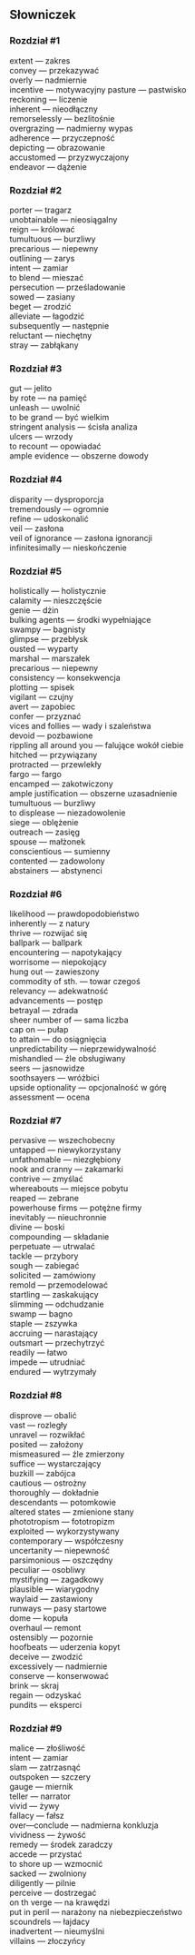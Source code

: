 ## Słowniczek

### Rozdział #1
extent — zakres\
convey — przekazywać\
overly — nadmiernie\
incentive — motywacyjny
pasture — pastwisko\
reckoning — liczenie\
inherent — nieodłączny\
remorselessly — bezlitośnie\
overgrazing — nadmierny wypas\
adherence — przyczepność\
depicting — obrazowanie\
accustomed — przyzwyczajony\
endeavor — dążenie

### Rozdział #2
porter — tragarz\
unobtainable — nieosiągalny\
reign — królować\
tumultuous — burzliwy\
precarious — niepewny\
outlining — zarys\
intent — zamiar\
to blend — mieszać\
persecution — prześladowanie\
sowed — zasiany\
beget — zrodzić\
alleviate — łagodzić\
subsequently — następnie\
reluctant — niechętny\
stray — zabłąkany

### Rozdział #3
gut — jelito\
by rote — na pamięć\
unleash — uwolnić\
to be grand — być wielkim\
stringent analysis — ścisła analiza\
ulcers — wrzody\
to recount — opowiadać\
ample evidence — obszerne dowody

### Rozdział #4
disparity — dysproporcja\
tremendously — ogromnie\
refine — udoskonalić\
veil — zasłona\
veil of ignorance — zasłona ignorancji\
infinitesimally — nieskończenie

### Rozdział #5
holistically — holistycznie\
calamity — nieszczęście\
genie — dżin\
bulking agents — środki wypełniające\
swampy — bagnisty\
glimpse — przebłysk\
ousted — wyparty\
marshal — marszałek\
precarious — niepewny\
consistency — konsekwencja\
plotting — spisek\
vigilant — czujny\
avert — zapobiec\
confer — przyznać\
vices and follies — wady i szaleństwa\
devoid — pozbawione\
rippling all around you — falujące wokół ciebie\
hitched — przywiązany\
protracted — przewlekły\
fargo — fargo\
encamped — zakotwiczony\
ample justification — obszerne uzasadnienie\
tumultuous — burzliwy\
to displease — niezadowolenie\
siege — oblężenie\
outreach — zasięg\
spouse — małżonek\
conscientious — sumienny\
contented — zadowolony\
abstainers — abstynenci

### Rozdział #6
likelihood — prawdopodobieństwo\
inherently — z natury\
thrive — rozwijać się\
ballpark — ballpark\
encountering — napotykający\
worrisome — niepokojący\
hung out — zawieszony\
commodity of sth. — towar czegoś\
relevancy — adekwatność\
advancements — postęp\
betrayal — zdrada\
sheer number of — sama liczba\
cap on — pułap\
to attain — do osiągnięcia\
unpredictability — nieprzewidywalność\
mishandled — źle obsługiwany\
seers — jasnowidze\
soothsayers — wróżbici\
upside optionality — opcjonalność w górę\
assessment — ocena

### Rozdział #7
pervasive — wszechobecny\
untapped — niewykorzystany\
unfathomable — niezgłębiony\
nook and cranny — zakamarki\
contrive — zmyślać\
whereabouts — miejsce pobytu\
reaped — zebrane\
powerhouse firms — potężne firmy\
inevitably — nieuchronnie\
divine — boski\
compounding — składanie\
perpetuate — utrwalać\
tackle — przybory\
sough — zabiegać\
solicited — zamówiony\
remold — przemodelować\
startling — zaskakujący\
slimming — odchudzanie\
swamp — bagno\
staple — zszywka\
accruing — narastający\
outsmart — przechytrzyć\
readily — łatwo\
impede — utrudniać\
endured — wytrzymały

### Rozdział #8
disprove — obalić\
vast — rozległy\
unravel — rozwikłać\
posited — założony\
mismeasured — źle zmierzony\
suffice — wystarczający\
buzkill — zabójca\
cautious — ostrożny\
thoroughly — dokładnie\
descendants — potomkowie\
altered states — zmienione stany\
phototropism — fototropizm\
exploited — wykorzystywany\
contemporary — współczesny\
uncertanity — niepewność\
parsimonious — oszczędny\
peculiar — osobliwy\
mystifying — zagadkowy\
plausible — wiarygodny\
waylaid — zastawiony\
runways — pasy startowe\
dome — kopuła\
overhaul — remont\
ostensibly — pozornie\
hoofbeats — uderzenia kopyt\
deceive — zwodzić\
excessively — nadmiernie\
conserve — konserwować\
brink — skraj\
regain — odzyskać\
pundits — eksperci

### Rozdział #9
malice — złośliwość\
intent — zamiar\
slam — zatrzasnąć\
outspoken — szczery\
gauge — miernik\
teller — narrator\
vivid — żywy\
fallacy — fałsz\
over—conclude — nadmierna konkluzja\
vividness — żywość\
remedy — środek zaradczy\
accede — przystać\
to shore up — wzmocnić\
sacked — zwolniony\
diligently — pilnie\
perceive — dostrzegać\
on th verge — na krawędzi\
put in peril — narażony na niebezpieczeństwo\
scoundrels — łajdacy\
inadvertent — nieumyślni\
villains — złoczyńcy
